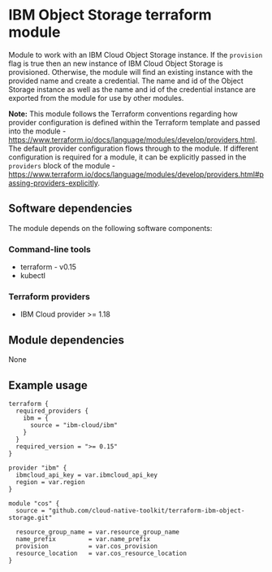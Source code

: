# IBM Object Storage terraform module

Module to work with an IBM Cloud Object Storage instance. If the `provision` flag is true then an new instance of IBM Cloud Object Storage is provisioned. Otherwise, the module will find an existing instance with the provided name and create a credential. The name and id of the Object Storage instance as well as the name and id of the credential instance are exported from the module for use by other modules.

**Note:** This module follows the Terraform conventions regarding how provider configuration is defined within the Terraform template and passed into the module - https://www.terraform.io/docs/language/modules/develop/providers.html. The default provider configuration flows through to the module. If different configuration is required for a module, it can be explicitly passed in the `providers` block of the module - https://www.terraform.io/docs/language/modules/develop/providers.html#passing-providers-explicitly.

## Software dependencies

The module depends on the following software components:

### Command-line tools

- terraform - v0.15
- kubectl

### Terraform providers

- IBM Cloud provider >= 1.18

## Module dependencies

None

## Example usage

```hcl-terraform
terraform {
  required_providers {
    ibm = {
      source = "ibm-cloud/ibm"
    }
  }
  required_version = ">= 0.15"
}

provider "ibm" {
  ibmcloud_api_key = var.ibmcloud_api_key
  region = var.region
}

module "cos" {
  source = "github.com/cloud-native-toolkit/terraform-ibm-object-storage.git"

  resource_group_name = var.resource_group_name
  name_prefix         = var.name_prefix
  provision           = var.cos_provision
  resource_location   = var.cos_resource_location
}
```
